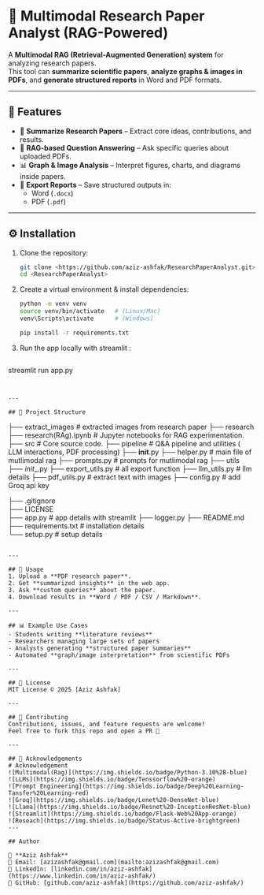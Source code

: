 # 📑 Multimodal Research Paper Analyst (RAG-Powered)

A **Multimodal RAG (Retrieval-Augmented Generation) system** for analyzing research papers.  
This tool can **summarize scientific papers**, **analyze graphs & images in PDFs**, and **generate structured reports** in Word and PDF formats.

---

## 🚀 Features
- 📄 **Summarize Research Papers** – Extract core ideas, contributions, and results.
- 🧠 **RAG-based Question Answering** – Ask specific queries about uploaded PDFs.
- 📊 **Graph & Image Analysis** – Interpret figures, charts, and diagrams inside papers.
- 📝 **Export Reports** – Save structured outputs in:
  - Word (`.docx`)
  - PDF (`.pdf`)
  

---

## ⚙️ Installation

1. Clone the repository:
   ```bash
   git clone <https://github.com/aziz-ashfak/ResearchPaperAnalyst.git>
   cd <ResearchPaperAnalyst>
   ```

2. Create a virtual environment & install dependencies:
   ```bash
   python -m venv venv
   source venv/bin/activate   # (Linux/Mac)
   venv\Scripts\activate      # (Windows)

   pip install -r requirements.txt
   ```

3. Run the app locally with streamlit :
   ```bash
  streamlit run app.py
   ```


---

## 📂 Project Structure
```
├── extract_images  # extracted images from research paper 
├── research 
    ├── research(RAg).ipynb   # Jupyter notebooks for RAG experimentation.
├── src  # Core source code.
    ├── pipeline  # Q&A pipeline and utilities ( LLM interactions, PDF processing)
            ├── __init__.py 
            ├── helper.py      # main file of mutlimodal rag
            ├── prompts.py      # prompts for mutlimodal rag
        ├── utils
            ├── _init__.py
            ├── export_utils.py      #  all export function
            ├── llm_utils.py         # llm details
            ├── pdf_utils.py         # extract text with images
├── config.py       # add Groq api key

├── .gitignore             
├── LICENSE                                
├── app.py       # app details with streamlit 
├── logger.py 
├── README.md          
├── requirements.txt   # installation details   
└── setup.py           # setup details
```

---

## 🎯 Usage
1. Upload a **PDF research paper**.   
2. Get **summarized insights** in the web app.  
3. Ask **custom queries** about the paper.  
4. Download results in **Word / PDF / CSV / Markdown**.

---

## 📊 Example Use Cases
- Students writing **literature reviews**  
- Researchers managing large sets of papers  
- Analysts generating **structured paper summaries**  
- Automated **graph/image interpretation** from scientific PDFs  

---

## 📜 License
MIT License © 2025 [Aziz Ashfak]

---

## 🤝 Contributing
Contributions, issues, and feature requests are welcome!  
Feel free to fork this repo and open a PR 🚀

---

## 🌟 Acknowledgements
# Acknowledgement 
![Multimodal(Rag)](https://img.shields.io/badge/Python-3.10%2B-blue) 
![LLMs](https://img.shields.io/badge/Tenssorflow%20-orange)
![Prompt Engineering](https://img.shields.io/badge/Deep%20Learning-Tansfer%20Learning-red)
![Groq](https://img.shields.io/badge/Lenet%20-DenseNet-blue)
![Llama](https://img.shields.io/badge/Resnet%20-InceptionResNet-blue)
![Streamlit](https://img.shields.io/badge/Flask-Web%20App-orange)
![Reseach](https://img.shields.io/badge/Status-Active-brightgreen)
---
 
## Author

👤 **Aziz Ashfak**  
📧 Email: [azizashfak@gmail.com](mailto:azizashfak@gmail.com)  
🔗 LinkedIn: [linkedin.com/in/aziz-ashfak](https://www.linkedin.com/in/aziz-ashfak/)  
🐙 GitHub: [github.com/aziz-ashfak](https://github.com/aziz-ashfak/) 